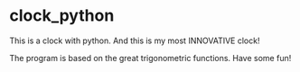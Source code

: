 # clock_python
This is a clock with python.
And this is my most INNOVATIVE clock!

The program is based on the great trigonometric functions.
Have some fun!
